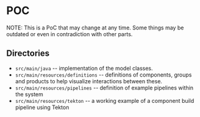 # POC

NOTE: This is a PoC that may change at any time. Some things may be outdated or even
in contradiction with other parts.

## Directories

* `src/main/java` -- implementation of the model classes.
* `src/main/resources/definitions` -- definitions of components, groups and products to help visualize interactions between these.
* `src/main/resources/pipelines` -- definition of example pipelines within the system
* `src/main/resources/tekton` -- a working example of a component build pipeline using Tekton
